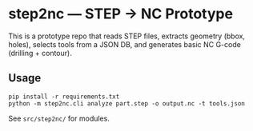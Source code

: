 # step2nc — STEP → NC Prototype

This is a prototype repo that reads STEP files, extracts geometry (bbox, holes), selects tools from a JSON DB, 
and generates basic NC G-code (drilling + contour).

## Usage
```
pip install -r requirements.txt
python -m step2nc.cli analyze part.step -o output.nc -t tools.json
```

See `src/step2nc/` for modules.
